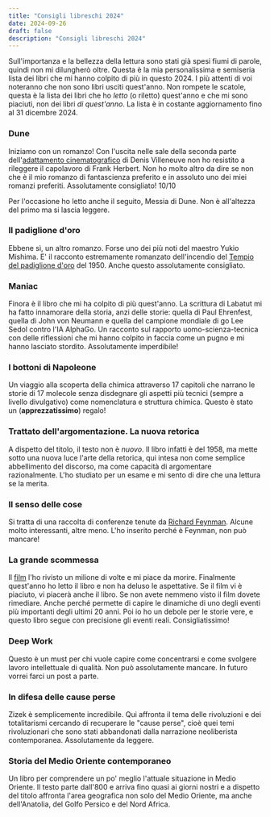 ```yaml
---
title: "Consigli libreschi 2024"
date: 2024-09-26
draft: false
description: "Consigli libreschi 2024"
---
```


Sull'importanza e la bellezza della lettura sono stati già spesi fiumi di parole, quindi non mi dilungherò oltre. Questa è la mia personalissima e semiseria lista dei libri che mi hanno colpito di più in questo 2024. I più attenti di voi noteranno che non sono libri usciti quest'anno. Non rompete le scatole, questa è la lista dei libri che ho *letto* (o riletto) quest'anno e che mi sono piaciuti, non dei libri *di quest'anno*. La lista è in costante aggiornamento fino al 31 dicembre 2024.

### Dune

Iniziamo con un romanzo! Con l'uscita nelle sale della seconda parte dell'[adattamento cinematografico](https://www.youtube.com/watch?v=UgcRr6cAh2E) di Denis Villeneuve non ho resistito a rileggere il capolavoro di Frank Herbert. Non ho molto altro da dire se non che è il mio romanzo di fantascienza preferito e in assoluto uno dei miei romanzi preferiti. Assolutamente consigliato! 10/10

Per l'occasione ho letto anche il seguito, Messia di Dune. Non è all'altezza del primo ma si lascia leggere.

### Il padiglione d'oro

Ebbene sì, un altro romanzo. Forse uno dei più noti del maestro Yukio Mishima. E' il racconto estremamente romanzato dell'incendio del [Tempio del padiglione d'oro](https://it.wikipedia.org/wiki/Kinkaku-ji) del 1950. Anche questo assolutamente consigliato.

### Maniac

Finora è il libro che mi ha colpito di più quest'anno. La scrittura di Labatut mi ha fatto innamorare della storia, anzi delle storie: quella di Paul Ehrenfest, quella di John von Neumann e quella del campione mondiale di go Lee Sedol contro l'IA AlphaGo. Un racconto sul rapporto uomo-scienza-tecnica con delle riflessioni che mi hanno colpito in faccia come un pugno e mi hanno lasciato stordito. Assolutamente imperdibile!

### I bottoni di Napoleone

Un viaggio alla scoperta della chimica attraverso 17 capitoli che narrano le storie di 17 molecole senza disdegnare gli aspetti più tecnici (sempre a livello divulgativo) come nomenclatura e struttura chimica. Questo è stato un (**apprezzatissimo**) regalo! 

### Trattato dell'argomentazione. La nuova retorica

A dispetto del titolo, il testo non è *nuovo*. Il libro infatti è del 1958, ma mette sotto una nuova luce l'arte della retorica, qui intesa non come semplice abbellimento del discorso, ma come capacità di argomentare razionalmente. L'ho studiato per un esame e mi sento di dire che una lettura se la merita.

### Il senso delle cose

Si tratta di una raccolta di conferenze tenute da [Richard Feynman](https://it.wikipedia.org/wiki/Richard_Feynman). Alcune molto interessanti, altre meno. L'ho inserito perché è Feynman, non può mancare!

### La grande scommessa

Il [film](https://it.wikipedia.org/wiki/La_grande_scommessa) l'ho rivisto un milione di volte e mi piace da morire. Finalmente quest'anno ho letto il libro e non ha deluso le aspettative. Se il film vi è piaciuto, vi piacerà anche il libro. Se non avete nemmeno visto il film dovete rimediare. Anche perché permette di capire le dinamiche di uno degli eventi più importanti degli ultimi 20 anni. Poi io ho un debole per le storie vere, e questo libro segue con precisione gli eventi reali. Consigliatissimo!

### Deep Work

Questo è un must per chi vuole capire come concentrarsi e come svolgere lavoro intellettuale di qualità. Non può assolutamente mancare. In futuro vorrei farci un post a parte.

### In difesa delle cause perse

Zizek è semplicemente incredibile. Qui affronta il tema delle rivoluzioni e dei totalitarismi cercando di recuperare le "cause perse", cioè quei temi rivoluzionari che sono stati abbandonati dalla narrazione neoliberista contemporanea. Assolutamente da leggere.

### Storia del Medio Oriente contemporaneo

Un libro per comprendere un po' meglio l'attuale situazione in Medio Oriente. Il testo parte dall'800 e arriva fino quasi ai giorni nostri e a dispetto del titolo affronta l'area geografica non solo del Medio Oriente, ma anche dell'Anatolia, del Golfo Persico e del Nord Africa. 